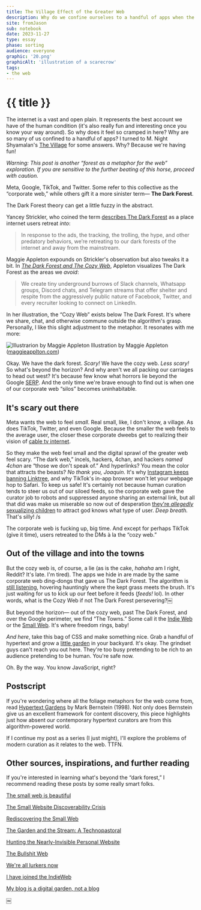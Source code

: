 ```yaml
---
title: The Village Effect of the Greater Web
description: Why do we confine ourselves to a handful of apps when the web is so gigantic?
site: fromJason
sub: notebook
date: 2023-11-27
type: essay
phase: sorting
audience: everyone
graphic: '20.png'
graphicAlt: 'illustration of a scarecrow'
tags:
- the web
---
```

# {{ title }}

The internet is a vast and open plain. It represents the best account we have of the human condition (it's also really fun and interesting once you know your way around). So why does it feel so cramped in here? Why are so many of us confined to a handful of apps? I turned to M. Night Shyamalan's [The Village](https://en.wikipedia.org/wiki/The_Village_(2004_film)) for some answers. Why? Because we're having fun!

*Warning: This post is another “forest as a metaphor for the web” exploration. If you are sensitive to the further beating of this horse, proceed with caution.*

Meta, Google, TikTok, and Twitter. Some refer to this collective as the “corporate web,” while others gift it a more sinister term— **The Dark Forest**.

The Dark Forest theory can get a little fuzzy in the abstract. 

Yancey Strickler, who coined the term [describes The Dark Forest](https://onezero.medium.com/the-dark-forest-theory-of-the-internet-7dc3e68a7cb1) as a place internet users retreat *into*:

> In response to the ads, the tracking, the trolling, the hype, and other predatory behaviors, we’re retreating to our dark forests of the internet and away from the mainstream.

Maggie Appleton expounds on Strickler's observation but also tweaks it a bit. In *[The Dark Forest and The Cozy Web](https://maggieappleton.com/cozy-web)*, Appleton visualizes The Dark Forest as the areas we *avoid*:

> We create tiny underground burrows of Slack channels, Whatsapp groups, Discord chats, and Telegram streams that offer shelter and respite from the aggressively public nature of Facebook, Twitter, and every recruiter looking to connect on LinkedIn.

In her illustration, the “Cozy Web” exists below The Dark Forest. It's where we share, chat, and otherwise commune outside the algorithm's grasp. Personally, I like this slight adjustment to the metaphor. It resonates with me more:

![Illustrarion by Maggie Appleton](https://res.cloudinary.com/dg3gyk0gu/image/upload/c_scale,w_960/v1589323597/maggieappleton.com/notes/cozyweb-tw.png)
Illustration by Maggie Appleton ([maggieapplton.com](https://maggieappleton.com/))

Okay. We have the dark forest. *Scary!* We have the cozy web. *Less scary!* So what's beyond the horizon? And why aren't we all packing our carriages to head out west? It's because few know what horrors lie beyond the Google [SERP](https://en.wikipedia.org/wiki/Search_engine_results_page). And the only time we're brave enough to find out is when one of our corporate web “silos” becomes uninhabitable. 

## It's scary out there

Meta wants the web to feel *small*. Real small, like, I don't know, a village. As does TikTok, Twitter, and even Google. Because the smaller the web feels to the average user, the closer these corporate dweebs get to realizing their vision of [cable tv internet](https://blog.elatable.com/2006/02/creators-synthesizers-and-consumers.html). 

So they make the web feel small and the digital sprawl of the greater web feel scary. “The dark web,” incels, hackers, 4chan, and hackers *named 4chan* are “those we don't speak of.” And hyperlinks? You mean the color that attracts the beasts? *No thank you, Joaquin*. It's why [Instagram keeps banning Linktree](https://twitter.com/Linktree_/status/1240063994120921089), and why TikTok's in-app browser won't let your webpage hop to Safari. To keep us safe! It's certainly not because human curation tends to steer us out of our siloed feeds, so the corporate web gave the curator job to robots and suppressed anyone sharing an external link, but all that did was make us miserable so now out of desperation [they're *allegedly* sexualizing children](https://www.wsj.com/tech/meta-instagram-video-algorithm-children-adult-sexual-content-72874155) to attract god knows what type of user. *Deep breath.* That's silly! /s

The corporate web is fucking up, big time. And except for perhaps TikTok (give it time), users retreated to the DMs à la the “cozy web.”

## Out of the village and into the towns

But the cozy web is, of course, a lie (as is the cake, *hahaha* am I right, Reddit? It's late. I'm tired). The apps we hide in are made by the same corporate web ding-dongs that gave us The Dark Forest. The algorithm is [still listening](https://fromjason.xyz/p/notebook/mind-if-i-search-your-car/), hovering hauntingly where the kept grass meets the brush. It's just waiting for us to kick up our feet before it feeds (*feeds!* lol). In other words, what is the Cozy Web if not The Dark Forest persevering?￼ 

But beyond the horizon— out of the cozy web, past The Dark Forest, and over the Google perimeter, we find “The Towns.” Some call it the [Indie Web](https://indieweb.org/principles) or the [Small Web](https://benhoyt.com/writings/the-small-web-is-beautiful/). It's where freedom rings, baby! 

*And here*, take this bag of CSS and make something nice. Grab a handful of hypertext and grow a [little garden](https://maggieappleton.com/garden-history) in your backyard. It's okay. The grindset guys can't reach you out here. They're too busy pretending to be rich to an audience pretending to be human. You're safe now. 

Oh. By the way. You know JavaScript, right?

## Postscript 

If you're wondering where all the foliage metaphors for the web come from, read [Hypertext Gardens](http://www.eastgate.com/garden/Enter.html) by Mark Bernstein (1998). Not only does Bernstein give us an excellent framework for content discovery, this piece highlights just how absent our contemporary hypertext curators are from this algorithm-powered world. 

If I continue my post as a series (I just might), I'll explore the problems of modern curation as it relates to the web. TTFN. 

## Other sources, inspirations, and further reading

If you're interested in learning what's beyond the “dark forest,” I recommend reading these posts by some really smart folks. 

[The small web is beautiful](https://benhoyt.com/writings/the-small-web-is-beautiful/)

[The Small Website Discoverability Crisis](https://www.marginalia.nu/log/19-website-discoverability-crisis/)

[Rediscovering the Small Web](https://neustadt.fr/essays/the-small-web/)

[The Garden and the Stream: A Technopastoral](https://hapgood.us/2015/10/17/the-garden-and-the-stream-a-technopastoral/)

[Hunting the Nearly-Invisible Personal Website](https://cheapskatesguide.org/articles/personal-website-hunting.html)

[The Bullshit Web](https://pxlnv.com/blog/bullshit-web/)

[We're all lurkers now](https://embedded.substack.com/p/were-all-lurkers-now)

[I have joined the IndieWeb](https://blog.rubenwardy.com/2023/10/10/hello-indieweb/)

[My blog is a digital garden, not a blog](https://joelhooks.com/digital-garden/)

￼